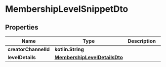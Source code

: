 
# MembershipLevelSnippetDto

## Properties
Name | Type | Description | Notes
------------ | ------------- | ------------- | -------------
**creatorChannelId** | **kotlin.String** |  | 
**levelDetails** | [**MembershipLevelDetailsDto**](MembershipLevelDetailsDto.md) |  | 



